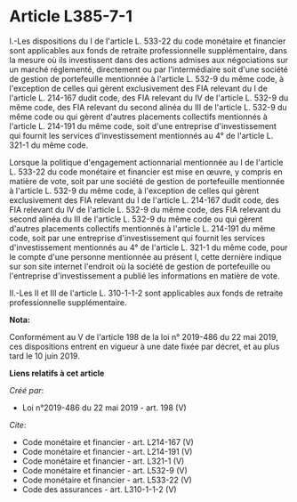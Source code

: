 # Article L385-7-1

I.-Les dispositions du I de l'article L. 533-22 du code monétaire et financier sont applicables aux fonds de retraite
professionnelle supplémentaire, dans la mesure où ils investissent dans des actions admises aux négociations sur un marché
réglementé, directement ou par l'intermédiaire soit d'une société de gestion de portefeuille mentionnée à l'article L. 532-9
du même code, à l'exception de celles qui gèrent exclusivement des FIA relevant du I de l'article L. 214-167 dudit code, des
FIA relevant du IV de l'article L. 532-9 du même code, des FIA relevant du second alinéa du III de l'article L. 532-9 du même
code ou qui gèrent d'autres placements collectifs mentionnés à l'article L. 214-191 du même code, soit d'une entreprise
d'investissement qui fournit les services d'investissement mentionnés au 4° de l'article L. 321-1 du même code. 

Lorsque la politique d'engagement actionnarial mentionnée au I de l'article L. 533-22 du code monétaire et financier est mise
en œuvre, y compris en matière de vote, soit par une société de gestion de portefeuille mentionnée à l'article L. 532-9 du
même code, à l'exception de celles qui gèrent exclusivement des FIA relevant du I de l'article L. 214-167 dudit code, des FIA
relevant du IV de l'article L. 532-9 du même code, des FIA relevant du second alinéa du III de l'article L. 532-9 du même
code ou qui gèrent d'autres placements collectifs mentionnés à l'article L. 214-191 du même code, soit par une entreprise
d'investissement qui fournit les services d'investissement mentionnés au 4° de l'article L. 321-1 du même code, pour le
compte d'une personne mentionnée au présent I, cette dernière indique sur son site internet l'endroit où la société de
gestion de portefeuille ou l'entreprise d'investissement a publié les informations en matière de vote. 

II.-Les II et III de l'article L. 310-1-1-2 sont applicables aux fonds de retraite professionnelle supplémentaire.

**Nota:**

Conformément au V de l'article 198 de la loi n° 2019-486 du 22 mai 2019, ces dispositions entrent en vigueur à une date fixée
par décret, et au plus tard le 10 juin 2019.

**Liens relatifs à cet article**

_Créé par_:

  - Loi n°2019-486 du 22 mai 2019 - art. 198 (V)

_Cite_:

  - Code monétaire et financier - art. L214-167 (V)
  - Code monétaire et financier - art. L214-191 (V)
  - Code monétaire et financier - art. L321-1 (V)
  - Code monétaire et financier - art. L532-9 (V)
  - Code monétaire et financier - art. L533-22 (V)
  - Code des assurances - art. L310-1-1-2 (V)
